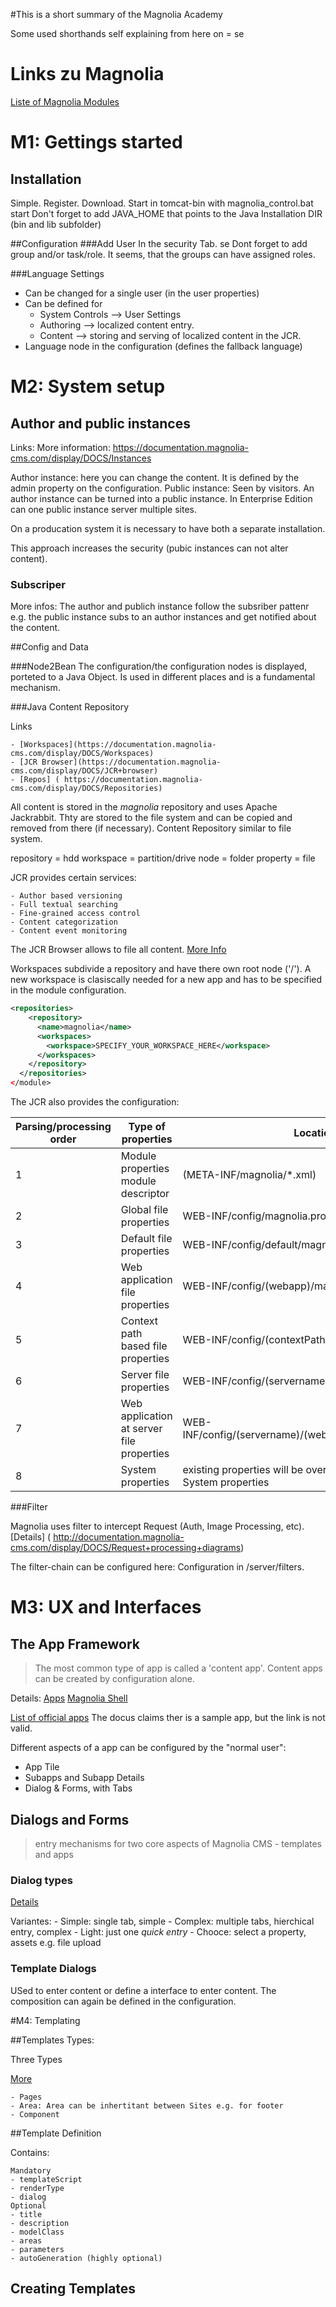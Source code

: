 #This is a short summary of the Magnolia Academy 

Some used shorthands 
self explaining from here on = se


# Links zu Magnolia

[Liste of Magnolia Modules](https://documentation.magnolia-cms.com/display/DOCS/List+of+modules?&pagepropertiesreport.serverrender)



# M1: Gettings started


## Installation
Simple. Register. Download. Start in tomcat-bin with magnolia_control.bat start
Don't forget to add JAVA_HOME that points to the Java Installation DIR (bin and lib subfolder)


##Configuration
###Add User
In the security Tab. se
Dont forget to add group and/or task/role. 
It seems, that the groups can have assigned roles. 


###Language Settings
- Can be changed for a single user (in the user properties)
- Can be defined for 
	- System Controls --> User Settings
	- Authoring --> localized content entry.
	- Content -->  storing and serving of localized content in the JCR.
- Language node in the configuration (defines the fallback language)





# M2: System setup

## Author and public instances

Links: 
More information: https://documentation.magnolia-cms.com/display/DOCS/Instances


Author instance: here you can change the content. It is defined by the admin property on the configuration. 
Public instance: Seen by visitors.
An author instance can be turned into a public instance. 
In Enterprise Edition can one public instance server multiple sites. 

On a producation system it is necessary to have both a separate installation.

This approach increases the security (pubic instances can not alter content). 

### Subscriper
More infos: 
The author and publich instance follow the subsriber pattenr e.g. the public instance subs to an author instances and get notified about the content. 


##Config and Data

###Node2Bean
The configuration/the configuration nodes is displayed, porteted to a Java Object. 
Is used in different places and is a fundamental mechanism.


###Java Content Repository

Links

    - [Workspaces](https://documentation.magnolia-cms.com/display/DOCS/Workspaces)
    - [JCR Browser](https://documentation.magnolia-cms.com/display/DOCS/JCR+browser)
    - [Repos] ( https://documentation.magnolia-cms.com/display/DOCS/Repositories) 

All content is stored in the *magnolia* repository and uses Apache Jackrabbit. Thty are stored to the file system and can be copied and removed from there (if necessary).
Content Repository similar to file system.



repository = hdd
workspace = partition/drive
node = folder
property = file

JCR provides certain services:

    - Author based versioning
    - Full textual searching
    - Fine-grained access control
    - Content categorization
    - Content event monitoring


The JCR Browser allows to file all content. [More Info](https://documentation.magnolia-cms.com/display/DOCS/JCR+browser)

Workspaces subdivide a repository and have there own root node ('/'). A new workspace is clasiscally needed for a new app and has to be specified in the module configuration.

```xml
<repositories>
    <repository>
      <name>magnolia</name>
      <workspaces>
        <workspace>SPECIFY_YOUR_WORKSPACE_HERE</workspace>
      </workspaces>
    </repository>
  </repositories>
</module>
```

The JCR also provides the configuration:

 Parsing/processing order | Type of properties | Location 
--------------------------| ------------------ | ------------------ 
1 |  Module properties module descriptor | (META-INF/magnolia/*.xml)
2 |  Global file properties | WEB-INF/config/magnolia.properties
3 |  Default file properties | WEB-INF/config/default/magnolia.properties
4 |  Web application file properties | WEB-INF/config/(webapp)/magnolia.properties
5 |  Context path based file properties | WEB-INF/config/(contextPath)/magnolia.properties
6 |  Server file properties | WEB-INF/config/(servername)/magnolia.properties
7 |  Web application at server file properties  | WEB-INF/config/(servername)/(webapp)/magnolia.properties
8 | System properties |  existing properties will be overwritten by available System properties


###Filter

Magnolia uses filter to intercept Request (Auth, Image Processing, etc). [Details] ( http://documentation.magnolia-cms.com/display/DOCS/Request+processing+diagrams)

The filter-chain can be configured here: Configuration  in  /server/filters.



# M3: UX and Interfaces
## The App Framework
> The most common type of app is called a 'content app'. Content apps can be created by configuration alone.

Details: 
[Apps]( http://wiki.magnolia-cms.com/display/DOCS/Apps )
[Magnolia Shell](http://wiki.magnolia-cms.com/display/DOCS/Magnolia+Shell)

[List of official apps](https://apps.magnolia-cms.com/)
The docus claims ther is a sample app, but the link is not valid. 

Different aspects of a app can be configured by the "normal user":

- App Tile
- Subapps and Subapp Details
- Dialog &  Forms, with Tabs





## Dialogs and Forms

>  entry mechanisms for two core aspects of Magnolia CMS - templates and apps

### Dialog types

[Details](https://documentation.magnolia-cms.com/display/DOCS/Dialog+types)

Variantes: 
    - Simple: single tab, simple
    - Complex: multiple tabs, hierchical entry, complex
    - Light: just one *quick entry*
    - Chooce: select a property, assets e.g. file upload

### Template Dialogs

USed to enter content or define a interface to enter content. The composition can again be defined in the configuration.


#M4: Templating

##Templates Types:

Three Types

[More](http://documentation.magnolia-cms.com/reference/templating.html)

    - Pages
    - Area: Area can be inhertitant between Sites e.g. for footer 
    - Component

##Template Definition

Contains:

    Mandatory
    - templateScript 
    - renderType 
    - dialog  
    Optional
    - title 
    - description 
    - modelClass 
    - areas 
    - parameters 
    - autoGeneration (highly optional)


## Creating Templates